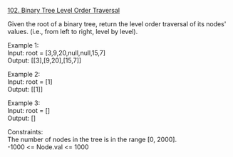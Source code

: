 [102. Binary Tree Level Order Traversal](https://leetcode.com/problems/binary-tree-level-order-traversal/)




Given the root of a binary tree, return the level order traversal of its nodes' values. (i.e., from left to right, level by level).         

Example 1:      
Input: root = [3,9,20,null,null,15,7]     
Output: [[3],[9,20],[15,7]]        

Example 2:           
Input: root = [1]          
Output: [[1]]        

Example 3:          
Input: root = []           
Output: []            

Constraints:       
The number of nodes in the tree is in the range [0, 2000].            
-1000 <= Node.val <= 1000         

